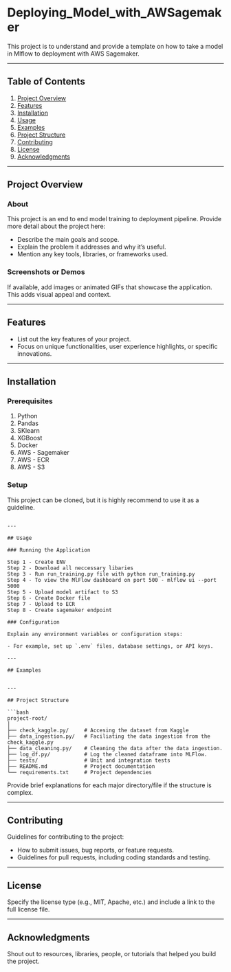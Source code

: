 # Deploying_Model_with_AWSagemaker

This project is to understand and provide a template on how to take a model in Mlflow to deployment with AWS Sagemaker. 

---

## Table of Contents

1. [Project Overview](https://www.notion.so/readme-md-Template-in-Github-12c81ba51b198002bc79e96f749cafd6?pvs=21)
2. [Features](https://www.notion.so/readme-md-Template-in-Github-12c81ba51b198002bc79e96f749cafd6?pvs=21)
3. [Installation](https://www.notion.so/readme-md-Template-in-Github-12c81ba51b198002bc79e96f749cafd6?pvs=21)
4. [Usage](https://www.notion.so/readme-md-Template-in-Github-12c81ba51b198002bc79e96f749cafd6?pvs=21)
5. [Examples](https://www.notion.so/readme-md-Template-in-Github-12c81ba51b198002bc79e96f749cafd6?pvs=21)
6. [Project Structure](https://www.notion.so/readme-md-Template-in-Github-12c81ba51b198002bc79e96f749cafd6?pvs=21)
7. [Contributing](https://www.notion.so/readme-md-Template-in-Github-12c81ba51b198002bc79e96f749cafd6?pvs=21)
8. [License](https://www.notion.so/readme-md-Template-in-Github-12c81ba51b198002bc79e96f749cafd6?pvs=21)
9. [Acknowledgments](https://www.notion.so/readme-md-Template-in-Github-12c81ba51b198002bc79e96f749cafd6?pvs=21)

---

## Project Overview

### About

This project is an end to end model training to deployment pipeline. Provide more detail about the project here:

- Describe the main goals and scope.
- Explain the problem it addresses and why it’s useful.
- Mention any key tools, libraries, or frameworks used.

### Screenshots or Demos

If available, add images or animated GIFs that showcase the application. This adds visual appeal and context.

---

## Features

- List out the key features of your project.
- Focus on unique functionalities, user experience highlights, or specific innovations.

---

## Installation

### Prerequisites

1. Python
2. Pandas
3. SKlearn
4. XGBoost
5. Docker
6. AWS - Sagemaker
7. AWS - ECR
8. AWS - S3

### Setup

This project can be cloned, but it is highly recommend to use it as a guideline. 


```

---

## Usage

### Running the Application

Step 1 - Create ENV
Step 2 - Download all neccessary libaries
Step 3 - Run run_training.py file with python run_training.py 
Step 4 - To view the MlFlow dashboard on port 500 - mlflow ui --port 5000
Step 5 - Upload model artifact to S3 
Step 6 - Create Docker file 
Step 7 - Upload to ECR
Step 8 - Create sagemaker endpoint

### Configuration

Explain any environment variables or configuration steps:

- For example, set up `.env` files, database settings, or API keys.

---

## Examples


---

## Project Structure

```bash
project-root/
│
├── check_kaggle.py/     # Accesing the dataset from Kaggle
├── data_ingestion.py/   # Faciliating the data ingestion from the check_kaggle.py
├── data_cleaning.py/    # Cleaning the data after the data ingestion.
├── log_df.py/           # Log the cleaned dataframe into MLFlow. 
├── tests/               # Unit and integration tests
├── README.md            # Project documentation
└── requirements.txt     # Project dependencies

```

Provide brief explanations for each major directory/file if the structure is complex.

---

## Contributing

Guidelines for contributing to the project:

- How to submit issues, bug reports, or feature requests.
- Guidelines for pull requests, including coding standards and testing.

---

## License

Specify the license type (e.g., MIT, Apache, etc.) and include a link to the full license file.

---

## Acknowledgments

Shout out to resources, libraries, people, or tutorials that helped you build the project.
